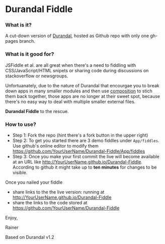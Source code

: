 # Durandal Fiddle

### What is it?

A cut-down version of [Durandal], hosted as Github repo with only one gh-pages branch.

### What is it good for?

JSFiddle et al. are all great when there's a need to fiddling with CSS/JavaScript/HTML snipets or 
sharing code during discussions on stackoverflow or newsgroups. 

Unfortuanately, due to the nature of Durandal that encourgae you to break down apps in many smaller modules and then use 
 [composition] to stich them back together, those apps are no longer at their sweet spot, because there's no easy way to 
deal with multiple smaller external files.

**Durandal Fiddle** to the rescue.

### How to use?


+ Step 1: Fork the repo (hint there's a fork button in the upper right) 
+ Step 2: To get you started there are 3 demo fiddles under `App/fiddles`. Use github's online editor to modify them https://github.com/YourUserName/Durandal-Fiddle/App/fiddles
+ Step 3: Once you make your first commit the live will become available at an URL like  http://YourUserName.github.io/Durandal-Fiddle. According to github it might take up to **ten minutes** for changes to be visible.


Once you nailed your fiddle 

+ share links to the the live version: running at http://YourUserName.github.io/Durandal-Fiddle
+ share the links to the code stored at https://github.com/YourUserName/Durandal-Fiddle
 


Enjoy,

Rainer



Based on Durandal v1.2

[Durandal]: http://durandaljs.com/
[composition]: http://durandaljs.com/documentation/Using-Composition/
